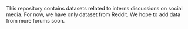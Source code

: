 This repository contains datasets related to interns discussions on social media. For now, we have only dataset from Reddit. We hope to add data from more forums soon.

